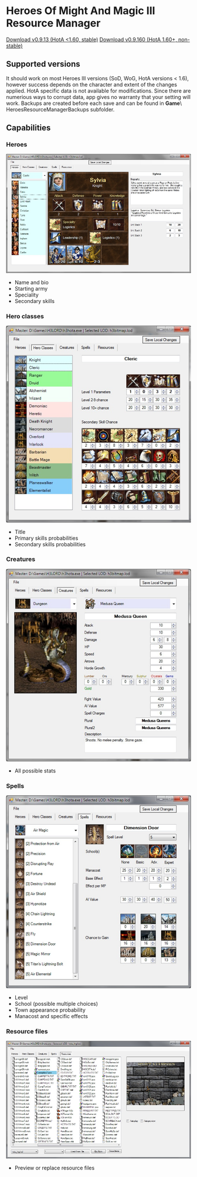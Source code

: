 # Heroes Of Might And Magic III Resource Manager

[Download v0.9.13 (HotA <1.60, stable)](https://github.com/brandshub/Heroes3ResourceManager/releases/download/v0.9.13/h3magic_v_0_9_13.zip)
[Download v0.9.160 (HotA 1.60+, non-stable)](https://github.com/brandshub/Heroes3ResourceManager/releases/download/v0.9.160/h3magic_v_0_9_160.zip)

## Supported versions

It should work on most Heroes III versions (SoD, WoG, HotA versions < 1.6), however success depends on the character and extent of the changes applied.
HotA specific data is not available for modifications.
Since there are numerious ways to corrupt data, app gives no warranty that your setting will work. 
Backups are created before each save and can be found in **Game**\ HeroesResourceManagerBackups subfolder.

## Capabilities

### Heroes

![Hero Editor](https://github.com/brandshub/Heroes3ResourceManager/blob/master/images/heroEd.jpg)

* Name and bio
* Starting army
* Speciality
* Secondary skills

### Hero classes

![Hero Class](https://github.com/brandshub/Heroes3ResourceManager/blob/master/images/heroClassEd.jpg)

* Title
* Primary skills probabilities
* Secondary skills probabilities

### Creatures

![Creatures](https://github.com/brandshub/Heroes3ResourceManager/blob/master/images/creatureEdit.jpg)

* All possible stats

### Spells

![Creatures](https://github.com/brandshub/Heroes3ResourceManager/blob/master/images/spellsEd.jpg)

* Level
* School (possible multiple choices)
* Town appearance probability
* Manacost and specific effects

### Resource files

![Creatures](https://github.com/brandshub/Heroes3ResourceManager/blob/master/images/resourceEd.jpg)

* Preview or replace resource files
